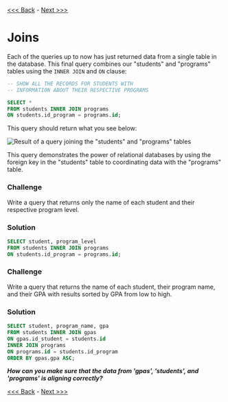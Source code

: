 [<<< Back](7-commonqueries.md) - [Next >>>](9-importcsv.md)  

# Joins

Each of the queries up to now has just returned data from a single table in the database. This final query combines our "students" and "programs" tables using the `INNER JOIN` and `ON` clause:

```sql
-- SHOW ALL THE RECORDS FOR STUDENTS WITH 
-- INFORMATION ABOUT THEIR RESPECTIVE PROGRAMS

SELECT *
FROM students INNER JOIN programs
ON students.id_program = programs.id;
```

This query should return what you see below:

![Result of a query joining the "students" and "programs" tables](https://github.com/GCDigitalFellows/GCDRI_databases/blob/master/images/join_table.png)  

This query demonstrates the power of relational databases by using the foreign key in the "students" table to coordinating data with the "programs" table.  

### Challenge

Write a query that returns only the name of each student and their respective program level.  


### Solution

```sql
SELECT student, program_level
FROM students INNER JOIN programs
ON students.id_program = programs.id;
```  

### Challenge

Write a query that returns the name of each student, their program name, and their GPA with results sorted by GPA from low to high.  


### Solution

```sql
SELECT student, program_name, gpa
FROM students INNER JOIN gpas
ON gpas.id_student = students.id
INNER JOIN programs
ON programs.id = students.id_program
ORDER BY gpas.gpa ASC;
```  

*__How can you make sure that the data from 'gpas', 'students', and 'programs' is aligning correctly?__*
	
[<<< Back](7-commonqueries.md) - [Next >>>](9-importcsv.md)
